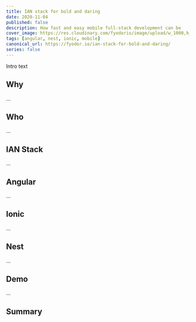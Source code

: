 ```yaml
---
title: IAN stack for bold and daring
date: 2020-11-04
published: false
description: How fast and easy mobile full-stack development can be
cover_image: https://res.cloudinary.com/fyodorio/image/upload/w_1000,h_420,c_fill,g_auto/v1603251881/ian-stack_ras9gl.png
tags: [angular, nest, ionic, mobile]
canonical_url: https://fyodor.io/ian-stack-for-bold-and-daring/
series: false
---
```


Intro text

## Why

...

## Who

...

## IAN Stack

...

## Angular

...

## Ionic

...

## Nest

...

## Demo

...

## Summary

